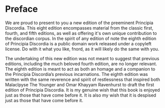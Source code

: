 # Preface
We are proud to present to you a new edition of the preeminent Principia Discordia. This eight edition encompasses material from the classic first, fourth, and fifth editions, as well as offering it's own unique contribution to the discordian corpus. In the spirit of any edition of note the eighth edition of Principia Discordia is a public domain work released under a copyleft license. Do with it what you like, fnord, as it will likely do the same with you.

The undertaking of this new edition was not meant to suggest that previous editions, including the much beloved fourth edition, are no longer relevant. The eighth edition is meant to act as both an homage and a companion to the Principia Discordia’s previous incarnations. The eighth edition was written with the same reverence and spirit of restlessness that inspired both Malaclpyse The Younger and Omar Khayyam Ravenhurst to draft the first edition of Principia Discordia. It is my genuine wish that this book is enjoyed just as those that have come before it. It is also my wish that it is despised just as those that have come before it.
